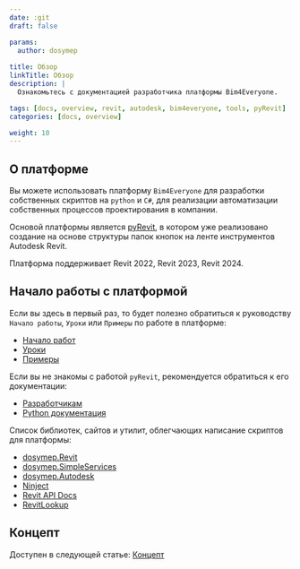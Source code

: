 ```yaml
---
date: :git
draft: false

params:
  author: dosymep
  
title: Обзор
linkTitle: Обзор
description: |
  Ознакомьтесь с документацией разработчика платформы Bim4Everyone.

tags: [docs, overview, revit, autodesk, bim4everyone, tools, pyRevit]
categories: [docs, overview]

weight: 10
---
```


## О платформе
Вы можете использовать платформу `Bim4Everyone` 
для разработки собственных скриптов на `python` и `C#`,
для реализации автоматизации собственных процессов проектирования в компании.

Основой платформы является [pyRevit](https://www.pyrevitlabs.io/),
в котором уже реализовано создание на основе структуры папок 
кнопок на ленте инструментов Autodesk Revit.

Платформа поддерживает Revit 2022, Revit 2023, Revit 2024.

## Начало работы с платформой

Если вы здесь в первый раз, то будет полезно обратиться
к руководству `Начало работы`, `Уроки` или `Примеры`
по работе в платформе:
- [Начало работ](getting-started)
- [Уроки](tutorials)
- [Примеры](examples.md)

Если вы не знакомы с работой `pyRevit`,
рекомендуется обратиться к его документации:
- [Разработчикам](https://pyrevitlabs.notion.site/Developer-Docs-2c88f3ecccde422d9504e20b6b9e04f8)
- [Python документация](https://docs.pyrevitlabs.io/)

Список библиотек, сайтов и утилит, 
облегчающих написание скриптов для платформы:
 - [dosymep.Revit](https://dosymep.net/dosymep.Revit)
 - [dosymep.SimpleServices](https://dosymep.net/dosymep.SimpleServices)
 - [dosymep.Autodesk](https://github.com/dosymep/dosymep.Autodesk)
 - [Ninject](https://github.com/ninject/Ninject)
 - [Revit API Docs](https://www.revitapidocs.com/)
 - [RevitLookup](https://github.com/jeremytammik/RevitLookup)

## Концепт

Доступен в следующей статье: [Концепт](concepts.md)